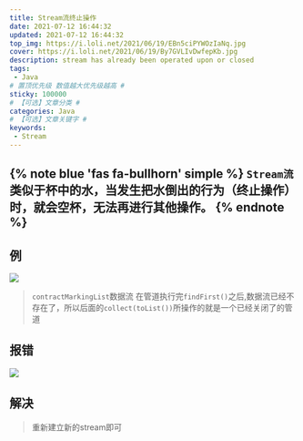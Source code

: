 ```yaml
---
title: Stream流终止操作
date: 2021-07-12 16:44:32
updated: 2021-07-12 16:44:32
top_img: https://i.loli.net/2021/06/19/EBn5ciPYWOzIaNq.jpg
cover: https://i.loli.net/2021/06/19/By7GVLIvDwfepKb.jpg
description: stream has already been operated upon or closed
tags: 
 - Java 
# 置顶优先级 数值越大优先级越高 #
sticky: 100000
# 【可选】文章分类 #
categories: Java
# 【可选】文章关键字 #
keywords: 
 - Stream
---
```


{% note blue 'fas fa-bullhorn' simple %}
`Stream流` 类似于杯中的水，当发生把水倒出的行为（终止操作）时，就会空杯，无法再进行其他操作。
{% endnote %}
---
## 例

![](https://i.loli.net/2021/07/12/9Ay56emBOhNop28.png)
> `contractMarkingList`数据流 在管道执行完`findFirst()`之后,数据流已经不存在了，所以后面的`collect(toList())`所操作的就是一个已经关闭了的管道

## 报错
![](https://i.loli.net/2021/07/12/z13QbyVEF8vHMZj.png)

## 解决
> 重新建立新的stream即可
